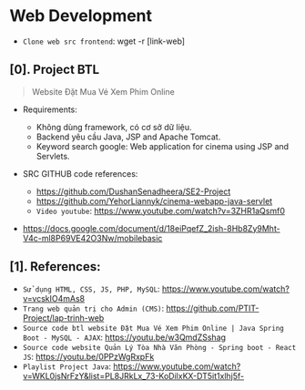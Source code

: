 # Web Development

- `Clone web src frontend`: wget -r [link-web]

## [0]. Project BTL

> Website Đặt Mua Vé Xem Phim Online

- Requirements:

  - Không dùng framework, có cơ sở dữ liệu.
  - Backend yêu cầu Java, JSP and Apache Tomcat.
  - Keyword search google: Web application for cinema using JSP and Servlets.

- SRC GITHUB code references:

  - https://github.com/DushanSenadheera/SE2-Project
  - https://github.com/YehorLiannyk/cinema-webapp-java-servlet
  - `Video youtube`: https://www.youtube.com/watch?v=3ZHR1aQsmf0

- https://docs.google.com/document/d/18eiPqefZ_2ish-8Hb8Zy9Mht-V4c-ml8P69VE42O3Nw/mobilebasic

## [1]. References:

- `Sử dụng HTML, CSS, JS, PHP, MySQL`: https://www.youtube.com/watch?v=vcskIO4mAs8
- `Trang web quản trị cho Admin (CMS)`: https://github.com/PTIT-Project/lap-trinh-web
- `Source code btl website Đặt Mua Vé Xem Phim Online | Java Spring Boot - MySQL - AJAX`: https://youtu.be/w3QmdZSshag
- `Source code website Quản Lý Tòa Nhà Văn Phòng - Spring boot - React JS`: https://youtu.be/0PPzWgRxpFk
- `Playlist Project Java`: https://www.youtube.com/watch?v=WKL0jsNrFzY&list=PL8JRkLx_73-KoDilxKX-DT5it1xlhj5f-
